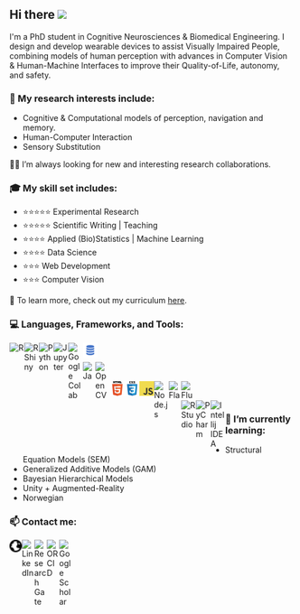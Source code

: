 ## Hi there <img src="https://raw.githubusercontent.com/MartinHeinz/MartinHeinz/master/wave.gif" width="30px">

I'm a PhD student in Cognitive Neurosciences & Biomedical Engineering. I design and develop wearable devices to assist Visually Impaired People, combining models of human perception with advances in Computer Vision & Human-Machine Interfaces to improve their Quality-of-Life, autonomy, and safety.

### 🔬 My research interests include:
- Cognitive & Computational models of perception, navigation and memory.
- Human-Computer Interaction
- Sensory Substitution

👯🔬 I’m always looking for new and interesting research collaborations.

### 🎓 My skill set includes:
- ⭐⭐⭐⭐⭐ Experimental Research
- ⭐⭐⭐⭐⭐ Scientific Writing | Teaching
- ⭐⭐⭐⭐ Applied (Bio)Statistics | Machine Learning
- ⭐⭐⭐⭐ Data Science
- ⭐⭐⭐ Web Development
- ⭐⭐⭐ Computer Vision

📑 To learn more, check out my curriculum [here](https://ma-riviere.me/media/cv.pdf).

### 💻 Languages, Frameworks, and Tools:

<img align="left" alt="R" width="26px" src="https://upload.wikimedia.org/wikipedia/commons/thumb/1/1b/R_logo.svg/1200px-R_logo.svg.png" />
<img align="left" alt="R Shiny" width="26px" src="https://rstudio.com/wp-content/uploads/2014/04/shiny.png" />
<img align="left" alt="Python" width="26px" src="https://upload.wikimedia.org/wikipedia/commons/thumb/c/c3/Python-logo-notext.svg/1024px-Python-logo-notext.svg.png" />
<img align="left" alt="Jupyter" width="26px" src="https://upload.wikimedia.org/wikipedia/commons/thumb/3/38/Jupyter_logo.svg/1200px-Jupyter_logo.svg.png" />
<img align="left" alt="Google Colab" width="26px" src="https://colab.research.google.com/img/colab_favicon_256px.png" />
<img align="left" alt="SQL" width="26px" src="https://raw.githubusercontent.com/github/explore/80688e429a7d4ef2fca1e82350fe8e3517d3494d/topics/sql/sql.png" />

<br />
<br />

<img align="left" alt="Java" width="22px" height="36px" src="https://upload.wikimedia.org/wikipedia/en/thumb/3/30/Java_programming_language_logo.svg/1200px-Java_programming_language_logo.svg.png" />
<img align="left" alt="OpenCV" width="26px" src="https://upload.wikimedia.org/wikipedia/commons/thumb/3/32/OpenCV_Logo_with_text_svg_version.svg/1200px-OpenCV_Logo_with_text_svg_version.svg.png" />

<br />
<br />

<img align="left" alt="HTML5" width="26px" src="https://raw.githubusercontent.com/github/explore/80688e429a7d4ef2fca1e82350fe8e3517d3494d/topics/html/html.png" />
<img align="left" alt="CSS3" width="26px" src="https://raw.githubusercontent.com/github/explore/80688e429a7d4ef2fca1e82350fe8e3517d3494d/topics/css/css.png" />
<img align="left" alt="JavaScript" width="26px" src="https://raw.githubusercontent.com/github/explore/80688e429a7d4ef2fca1e82350fe8e3517d3494d/topics/javascript/javascript.png" />
<img align="left" alt="Node.js" width="26px" src="https://www.netgains.org/wp-content/uploads/2014/01/node_js.png" />
<img align="left" alt="Flask" width="22px" height="36px" src="https://www.pngkey.com/png/detail/98-985032_flask-logo-flask-python-icon.png" />
<img align="left" alt="Flutter" width="22px" height="32px" src="https://www.andreasnesheim.no/wp-content/uploads/2019/05/logo_flutter_1080px_clr.png" />

<br />
<br />

<img align="left" alt="R Studio" width="26px" src="https://rstudio.com/wp-content/uploads/2014/06/RStudio-Ball.png" />
<img align="left" alt="PyCharm" width="26px" src="https://caktus-website-production-2015.s3.amazonaws.com/media/blog-images/logo.png" />
<img align="left" alt="Intellij IDEA" width="26px" src="https://upload.wikimedia.org/wikipedia/commons/thumb/d/d5/IntelliJ_IDEA_Logo.svg/1200px-IntelliJ_IDEA_Logo.svg.png" />

### 🌱 I’m currently learning:
- Structural Equation Models (SEM)
- Generalized Additive Models (GAM)
- Bayesian Hierarchical Models
- Unity + Augmented-Reality
- Norwegian

### 📫 Contact me:

[<img align="left" alt="My Website" width="22px" src="https://raw.githubusercontent.com/iconic/open-iconic/master/svg/globe.svg" />][website]
[<img align="left" alt="LinkedIn" width="22px" src="https://cdn.jsdelivr.net/npm/simple-icons@v3/icons/linkedin.svg" />][linkedin]
[<img align="left" alt="Research Gate" width="22px" src="https://cdn.jsdelivr.net/npm/simple-icons@v3/icons/researchgate.svg" />][rg]
[<img align="left" alt="ORCID" width="22px" src="https://cdn.jsdelivr.net/npm/simple-icons@v3/icons/orcid.svg" />][orcid]
[<img align="left" alt="Google Scholar" width="22px" src="https://cdn.jsdelivr.net/npm/simple-icons@v3/icons/googlescholar.svg" />][scholar]

[website]: https://ma-riviere.me
[linkedin]: https://www.linkedin.com/in/ma-riviere
[rg]: https://www.researchgate.net/profile/Marc_Aurele_Riviere2
[orcid]: https://orcid.org/0000-0002-5108-3382
[scholar]: https://scholar.google.com/citations?user=NBVmQOUAAAAJ&hl=en
